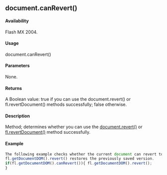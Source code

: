 ## document.canRevert()

#### Availability

Flash MX 2004.

#### Usage

document.canRevert()

#### Parameters

None.

#### Returns

A Boolean value: true if you can use the document.revert() or fl.revertDocument() methods successfully;
false otherwise.

#### Description

Method; determines whether you can use the [document.revert()](#!AdobeDocs/developers-animatesdk-docs/master/Document_object/docum340.md) or [fl.revertDocument()](#!AdobeDocs/developers-animatesdk-docs/master/flash_object_(fl)/fl61.md) method successfully.

#### Example

```javascript
The following example checks whether the current document can revert to the previously saved version. If so,
fl.getDocumentDOM().revert() restores the previously saved version.
if(fl.getDocumentDOM().canRevert()){ fl.getDocumentDOM().revert();
}

```